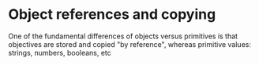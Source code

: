 # Object references and copying
One of the fundamental differences of objects versus primitives is that objectives are stored and copied "by reference", whereas primitive values: strings, numbers, booleans, etc
